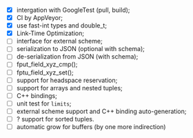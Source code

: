 - [x] intergation with GoogleTest (pull, build);
- [x] CI by AppVeyor;
- [x] use fast-int types and double_t;
- [x] Link-Time Optimization;
- [ ] interface for external scheme;
- [ ] serialization to JSON (optional with schema);
- [ ] de-serialization from JSON (with schema);
- [ ] fput_field_xyz_cmp();
- [ ] fptu_field_xyz_set();
- [ ] support for headspace reservation;
- [ ] support for arrays and nested tuples;
- [ ] C++ bindings;
- [ ] unit test for `limits`;
- [ ] external scheme support and C++ binding auto-generation;
- [ ] ? support for sorted tuples.
- [ ] automatic grow for buffers (by one more indirection)
